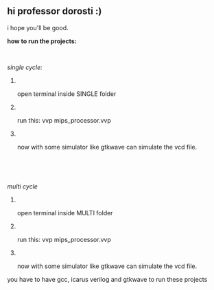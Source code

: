 ## hi professor dorosti :)
i hope you'll be good.

<p><b>how to run the projects:</b></p>
<pre>   </pre>
<i>
    single cycle:
</i>
    <ol>
        <li><pre>  </pre>open terminal inside SINGLE folder</li>
        <li><pre>  </pre>run this: vvp mips_processor.vvp</li>
        <li><pre>  </pre>now with some simulator like gtkwave can simulate the vcd file.</li>
    </ol>
<br>
<pre>    </pre><i>multi cycle</i>
<ol>
    <li><pre>  </pre>open terminal inside MULTI folder</li>
    <li><pre>  </pre>run this: vvp mips_processor.vvp</li>
    <li><pre>  </pre>now with some simulator like gtkwave can simulate the vcd file.</li>
</ol>
<p>you have to have gcc, icarus verilog and gtkwave to run these projects</p>